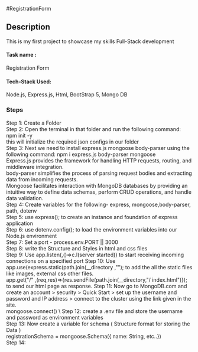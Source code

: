 #RegistrationForm

## Description
This is my first project to showcase my skills Full-Stack development 
#### Task name : 
Registration Form
#### Tech-Stack Used:
Node.js, Express.js, Html, BootStrap 5, Mongo DB



### Steps
Step 1: Create a Folder \
Step 2: Open the terminal in that folder and run the following command: npm init -y \
this will initialize the required json configs in our folder \
Step 3: Next we need to install express.js mongoose body-parser using the following command: npm i express.js body-parser mongoose \
Express.js provides the framework for handling HTTP requests, routing, and middleware integration. \
body-parser simplifies the process of parsing request bodies and extracting data from incoming requests. \
Mongoose facilitates interaction with MongoDB databases by providing an intuitive way to define data schemas, perform CRUD operations, and handle data validation. \
Step 4: Create variables for the following- express, mongoose,body-parser, path, dotenv \
Step 5: use express(); to create an instance and foundation of express application \
Step 6: use dotenv.config(); to load the environment variables into our Node.js environment \
Step 7: Set a port - process.env.PORT || 3000 \
Step 8: write the Structure and Styles in html and css files \
Step 9: Use app.listen(<port>,()=>c.l(server started)) to start receiving incoming connections on a specified port
Step 10: Use app.use(express.static(path.join(__directory ,"<foldername>"); to add the all the static files like images, external css other files.  \
 app.get("/" ,(req,res)=>{res.sendFile(path.join(__directory,"/ index.html")}); to send our html page as response.
Step 11: Now go to MongoDB.com and create an account > security > Quick Start > set up the username and password and IP address > connect to the cluster using the link given in the site. \
mongoose.connect(<URL>) \ 
Step 12: create a .env file and store the username and password as environment variables \
Step 13: Now create a variable for schema ( Structure format for storing the Data ) \
registrationSchema = mongoose.Schema({ name: String, etc..}) \
Step 14: 






       

